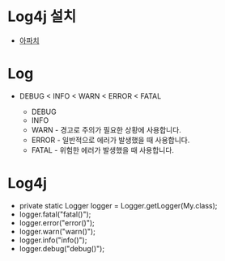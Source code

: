 # Log4j 설치
 - [아파치](https://logging.apache.org/log4j/2.x/download.html)

# Log
 - DEBUG < INFO < WARN < ERROR < FATAL
   
   - DEBUG
   - INFO
   - WARN - 경고로 주의가 필요한 상황에 사용합니다.
   - ERROR - 일반적으로 에러가 발생했을 때 사용합니다.
   - FATAL - 위험한 에러가 발생했을 때 사용합니다.
 
   
# Log4j 
 
 - private static Logger logger = Logger.getLogger(My.class);
 - logger.fatal("fatal()");
 - logger.error("error()");
 - logger.warn("warn()");
 - logger.info("info()");
 - logger.debug("debug()");
